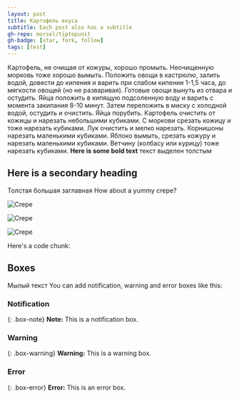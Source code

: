 ```yaml
---
layout: post
title: Картофель вкуса
subtitle: Each post also has a subtitle
gh-repo: morsel/tiptopunit
gh-badge: [star, fork, follow]
tags: [test]
---
```


Картофель, не очищая от кожуры, хорошо промыть.
Неочищенную морковь тоже хорошо вымыть.
Положить овощи в кастрюлю, залить водой, довести до кипения и варить при слабом кипении 1-1,5 часа, до мягкости овощей (но не разваривая).
Готовые овощи вынуть из отвара и остудить.
Яйца положить в кипящую подсоленную воду и варить с момента закипания 8-10 минут.
Затем переложить в миску с холодной водой, остудить и очистить.
Яйца порубить.
Картофель очистить от кожицы и нарезать небольшими кубиками.
С моркови срезать кожицу и тоже нарезать кубиками.
Лук очистить и мелко нарезать.
Корнишоны нарезать маленькими кубиками.
Яблоко вымыть, срезать кожуру и нарезать маленькими кубиками.
Ветчину (колбасу или курицу) тоже нарезать кубиками.
**Here is some bold text** текст выделен толстым

## Here is a secondary heading
Толстая  большая заглавная
How about a yummy crepe?

![Crepe](http://s3-media3.fl.yelpcdn.com/bphoto/cQ1Yoa75m2yUFFbY2xwuqw/348s.jpg)

![Crepe](https://tiptopunit.github.io/next/img/kpl7.jpg)

![Crepe](https://tiptopunit.github.io/next/img/kpl8.jpg)

Here's a code chunk:


## Boxes
Мылый текст
You can add notification, warning and error boxes like this:

### Notification

{: .box-note}
**Note:** This is a notification box.

### Warning

{: .box-warning}
**Warning:** This is a warning box.

### Error

{: .box-error}
**Error:** This is an error box.

